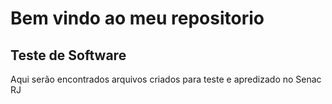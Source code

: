 # Bem vindo ao meu repositorio
## Teste de Software

Aqui serão encontrados arquivos criados para teste e apredizado no Senac RJ
